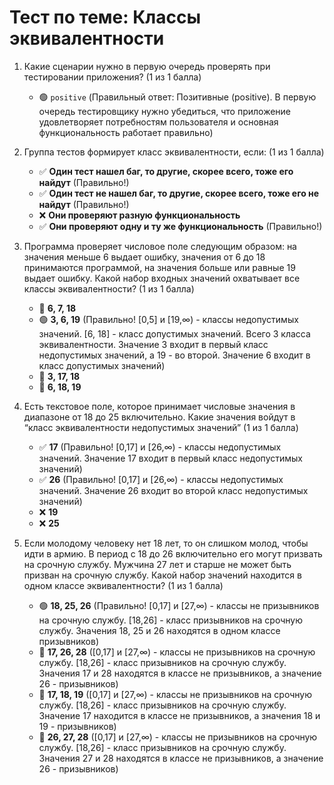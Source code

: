 # Тест по теме: Классы эквивалентности

1. Какие сценарии нужно в первую очередь проверять при тестировании приложения? (1 из 1 балла)
   * 🟢 `positive` (Правильный ответ: Позитивные (positive). В первую очередь тестировщику нужно убедиться, что приложение удовлетворяет потребностям пользователя и основная функциональность работает правильно)

   
2. Группа тестов формирует класс эквивалентности, если: (1 из 1 балла)
   * ✅ **Один тест нашел баг, то другие, скорее всего, тоже его найдут** (Правильно!)
   * ✅ **Один тест не нашел баг, то другие, скорее всего, тоже его не найдут** (Правильно!)
   * ❌ **Они проверяют разную функциональность**
   * ✅ **Они проверяют одну и ту же функциональность** (Правильно!)


3. Программа проверяет числовое поле следующим образом: на значения меньше 6 выдает ошибку, значения от 6 до 18 принимаются программой, на значения больше или равные 19 выдает ошибку. Какой набор входных значений охватывает все классы эквивалентности? (1 из 1 балла)
   * 🔴 **6, 7, 18**
   * 🟢 **3, 6, 19** (Правильно! [0,5] и [19,∞) - классы недопустимых значений. [6, 18] - класс допустимых значений. Всего 3 класса эквивалентности. Значение 3 входит в первый класс недопустимых значений, а 19 - во второй. Значение 6 входит в класс допустимых значений)
   * 🔴 **3, 17, 18**
   * 🔴 **6, 18, 19**


4. Есть текстовое поле, которое принимает числовые значения в диапазоне от 18 до 25 включительно. Какие значения войдут в “класс эквивалентности недопустимых значений” (1 из 1 балла)
   * ✅ **17** (Правильно! [0,17] и [26,∞) - классы недопустимых значений. Значение 17 входит в первый класс недопустимых значений)
   * ✅ **26** (Правильно! [0,17] и [26,∞) - классы недопустимых значений. Значение 26 входит во второй класс недопустимых значений)
   * ❌ **19**
   * ❌ **25**


5. Если молодому человеку нет 18 лет, то он слишком молод, чтобы идти в армию. В период с 18 до 26 включительно его могут призвать на срочную службу. Мужчина 27 лет и старше не может быть призван на срочную службу. Какой набор значений находится в одном классе эквивалентности? (1 из 1 балла)
   * 🟢 **18, 25, 26** (Правильно! [0,17] и [27,∞) - классы не призывников на срочную службу. [18,26] - класс призывников на срочную службу. Значения 18, 25 и 26 находятся в одном классе призывников)
   * 🔴 **17, 26, 28** ([0,17] и [27,∞) - классы не призывников на срочную службу. [18,26] - класс призывников на срочную службу. Значения 17 и 28 находятся в классе не призывников, а значение 26 - призывников)
   * 🔴 **17, 18, 19** ([0,17] и [27,∞) - классы не призывников на срочную службу. [18,26] - класс призывников на срочную службу. Значение 17 находится в классе не призывников, а значения 18 и 19 - призывников)
   * 🔴 **26, 27, 28** ([0,17] и [27,∞) - классы не призывников на срочную службу. [18,26] - класс призывников на срочную службу. Значения 27 и 28 находятся в классе не призывников, а значение 26 - призывников)
